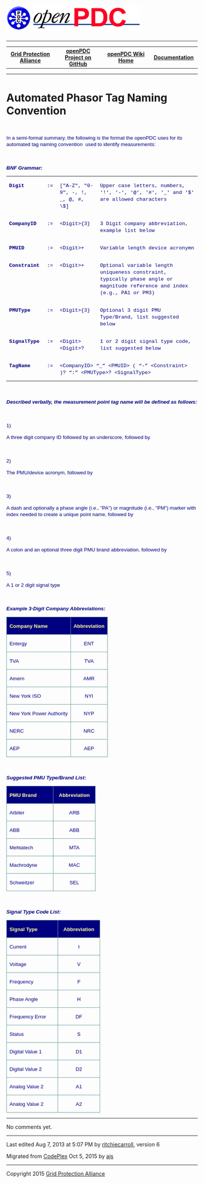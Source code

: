 

<html lang="en" xmlns="http://www.w3.org/1999/xhtml">

<head>

<meta charset="utf-8" />

<title>Developers Automated Phasor Tag Naming Convention</title>



<!--HtmlToGmd.Head-->



<!--/HtmlToGmd.Head-->

</head>

<body>

<h1><a href="https://github.com/GridProtectionAlliance/openPDC/tree/master/Source/Documentation/wiki/openPDC_Home.md"><img src="https://github.com/GridProtectionAlliance/openPDC/blob/master/Source/Documentation/wiki/openPDC_Logo.png" alt="The Open Source Phasor Data Concentrator" /></a></h1>

<hr />

<!--HtmlToGmd.Body-->

<div id="NavigationMenu">

<table style="width: 100%; border-collapse: collapse; border: 0px solid gray;">

<tr>

<td style="width: 25%; text-align:center;"><b><a href="http://www.gridprotectionalliance.org">Grid Protection Alliance</a></b></td>

<td style="width: 25%; text-align:center;"><b><a href="https://github.com/GridProtectionAlliance/openPDC">openPDC Project on GitHub</a></b></td>

<td style="width: 25%; text-align:center;"><b><a href="https://github.com/GridProtectionAlliance/openPDC/tree/master/Documentation/wiki/openPDC_Home.md">openPDC Wiki Home</a></b></td>

<td style="width: 25%; text-align:center;"><b><a href="https://github.com/GridProtectionAlliance/openPDC/tree/master/Documentation/wiki/openPDC_Documentation_Home.md">Documentation</a></b></td>

</tr>

</table>

</div>

<hr />

<!--/HtmlToGmd.Body-->



<div class="WikiContent">

<div class="wikidoc">

<p>&nbsp;</p>

<p><strong><span style="font-size:2em">Automated Phasor Tag Naming Convention</span></strong></p>

<p>&nbsp;</p>

<p><span style="color:navy; font-family:Arial,sans-serif; font-size:10pt">In a semi-formal summary, the following is the format the openPDC uses for its automated tag naming convention &nbsp;used to identify measurements:</span></p>

<p><span style="color:navy; font-family:Arial,sans-serif; font-size:10pt"><br>

</span></p>

<div>

<p><strong><em><span style="font-size:10.0pt; font-family:&quot;Arial&quot;,&quot;sans-serif&quot;; color:navy">BNF Grammar:</span></em></strong></p>

<table border="0" cellspacing="0" cellpadding="0" style="border-collapse:collapse">

<tbody>

<tr style="height:.2in">

<td width="102" valign="top" style="width:76.8pt; padding:0in 5.4pt 0in 5.4pt; height:.2in">

<p><strong><span style="font-size:10.0pt; font-family:&quot;Courier New&quot;; color:navy">Digit</span></strong></p>

</td>

<td width="30" valign="top" style="width:22.8pt; padding:0in 5.4pt 0in 5.4pt; height:.2in">

<p><span style="font-size:10.0pt; font-family:&quot;Courier New&quot;; color:navy">:=</span></p>

</td>

<td width="179" valign="top" style="width:134.0pt; padding:0in 5.4pt 0in 5.4pt; height:.2in">

<p><span style="font-size:10.0pt; font-family:&quot;Courier New&quot;; color:navy">[&quot;A-Z&quot;, &quot;0-9&quot;, -, !, _, @, #, \$]</span></p>

</td>

<td width="708" valign="top" style="width:531.0pt; padding:0in 5.4pt 0in 5.4pt; height:.2in">

<p><span style="font-size:10.0pt; font-family:&quot;Courier New&quot;; color:navy">Upper case letters, numbers, '!', '-', '@', '#', '_' and '$' are allowed characters</span></p>

</td>

</tr>

<tr style="height:.2in">

<td width="102" valign="top" style="width:76.8pt; padding:0in 5.4pt 0in 5.4pt; height:.2in">

<p><strong><span style="font-size:10.0pt; font-family:&quot;Courier New&quot;; color:navy">CompanyID</span></strong></p>

</td>

<td width="30" valign="top" style="width:22.8pt; padding:0in 5.4pt 0in 5.4pt; height:.2in">

<p><span style="font-size:10.0pt; font-family:&quot;Courier New&quot;; color:navy">:=</span></p>

</td>

<td width="179" valign="top" style="width:134.0pt; padding:0in 5.4pt 0in 5.4pt; height:.2in">

<p><span style="font-size:10.0pt; font-family:&quot;Courier New&quot;; color:navy">&lt;Digit&gt;{3}

</span></p>

</td>

<td width="708" valign="top" style="width:531.0pt; padding:0in 5.4pt 0in 5.4pt; height:.2in">

<p><span style="font-size:10.0pt; font-family:&quot;Courier New&quot;; color:navy">3 Digit company abbreviation, example list below</span></p>

</td>

</tr>

<tr style="height:.2in">

<td width="102" valign="top" style="width:76.8pt; padding:0in 5.4pt 0in 5.4pt; height:.2in">

<p><strong><span style="font-size:10.0pt; font-family:&quot;Courier New&quot;; color:navy">PMUID</span></strong></p>

</td>

<td width="30" valign="top" style="width:22.8pt; padding:0in 5.4pt 0in 5.4pt; height:.2in">

<p><span style="font-size:10.0pt; font-family:&quot;Courier New&quot;; color:navy">:=</span></p>

</td>

<td width="179" valign="top" style="width:134.0pt; padding:0in 5.4pt 0in 5.4pt; height:.2in">

<p><span style="font-size:10.0pt; font-family:&quot;Courier New&quot;; color:navy">&lt;Digit&gt;&#43;</span></p>

</td>

<td width="708" valign="top" style="width:531.0pt; padding:0in 5.4pt 0in 5.4pt; height:.2in">

<p><span style="font-size:10.0pt; font-family:&quot;Courier New&quot;; color:navy">Variable length device acronymn</span></p>

</td>

</tr>

<tr style="height:.2in">

<td width="102" valign="top" style="width:76.8pt; padding:0in 5.4pt 0in 5.4pt; height:.2in">

<p><strong><span style="font-size:10.0pt; font-family:&quot;Courier New&quot;; color:navy">Constraint</span></strong></p>

</td>

<td width="30" valign="top" style="width:22.8pt; padding:0in 5.4pt 0in 5.4pt; height:.2in">

<p><span style="font-size:10.0pt; font-family:&quot;Courier New&quot;; color:navy">:=</span></p>

</td>

<td width="179" valign="top" style="width:134.0pt; padding:0in 5.4pt 0in 5.4pt; height:.2in">

<p><span style="font-size:10.0pt; font-family:&quot;Courier New&quot;; color:navy">&lt;Digit&gt;&#43;</span></p>

</td>

<td width="708" valign="top" style="width:531.0pt; padding:0in 5.4pt 0in 5.4pt; height:.2in">

<p><span style="font-size:10.0pt; font-family:&quot;Courier New&quot;; color:navy">Optional variable length uniqueness constraint, typically phase angle or magnitude reference and index (e.g., PA1 or PM3)</span></p>

</td>

</tr>

<tr style="height:.2in">

<td width="102" valign="top" style="width:76.8pt; padding:0in 5.4pt 0in 5.4pt; height:.2in">

<p><strong><span style="font-size:10.0pt; font-family:&quot;Courier New&quot;; color:navy">PMUType</span></strong></p>

</td>

<td width="30" valign="top" style="width:22.8pt; padding:0in 5.4pt 0in 5.4pt; height:.2in">

<p><span style="font-size:10.0pt; font-family:&quot;Courier New&quot;; color:navy">:=</span></p>

</td>

<td width="179" valign="top" style="width:134.0pt; padding:0in 5.4pt 0in 5.4pt; height:.2in">

<p><span style="font-size:10.0pt; font-family:&quot;Courier New&quot;; color:navy">&lt;Digit&gt;{3}</span></p>

</td>

<td width="708" valign="top" style="width:531.0pt; padding:0in 5.4pt 0in 5.4pt; height:.2in">

<p><span style="font-size:10.0pt; font-family:&quot;Courier New&quot;; color:navy">Optional 3 digit PMU Type/Brand, list suggested below</span></p>

</td>

</tr>

<tr style="height:.2in">

<td width="102" valign="top" style="width:76.8pt; padding:0in 5.4pt 0in 5.4pt; height:.2in">

<p><strong><span style="font-size:10.0pt; font-family:&quot;Courier New&quot;; color:navy">SignalType</span></strong></p>

</td>

<td width="30" valign="top" style="width:22.8pt; padding:0in 5.4pt 0in 5.4pt; height:.2in">

<p><span style="font-size:10.0pt; font-family:&quot;Courier New&quot;; color:navy">:=</span></p>

</td>

<td width="179" valign="top" style="width:134.0pt; padding:0in 5.4pt 0in 5.4pt; height:.2in">

<p><span style="font-size:10.0pt; font-family:&quot;Courier New&quot;; color:navy">&lt;Digit&gt;&lt;Digit&gt;?</span></p>

</td>

<td width="708" valign="top" style="width:531.0pt; padding:0in 5.4pt 0in 5.4pt; height:.2in">

<p><span style="font-size:10.0pt; font-family:&quot;Courier New&quot;; color:navy">1 or 2 digit signal type code, list suggested below</span></p>

</td>

</tr>

<tr style="height:.2in">

<td width="102" valign="top" style="width:76.8pt; padding:0in 5.4pt 0in 5.4pt; height:.2in">

<p><strong><span style="font-size:10.0pt; font-family:&quot;Courier New&quot;; color:navy">TagName</span></strong></p>

</td>

<td width="30" valign="top" style="width:22.8pt; padding:0in 5.4pt 0in 5.4pt; height:.2in">

<p><span style="font-size:10.0pt; font-family:&quot;Courier New&quot;; color:navy">:=</span></p>

</td>

<td colspan="2" width="887" valign="top" style="width:665.0pt; padding:0in 5.4pt 0in 5.4pt; height:.2in">

<p><span style="font-size:10.0pt; font-family:&quot;Courier New&quot;; color:navy">&lt;CompanyID&gt; &ldquo;_&rdquo; &lt;PMUID&gt; ( &ldquo;-&rdquo; &lt;Constraint&gt; )? &ldquo;:&rdquo; &lt;PMUType&gt;? &lt;SignalType&gt;</span></p>

</td>

</tr>

</tbody>

</table>

<p>&nbsp;</p>

<p><strong><em><span style="font-size:10.0pt; font-family:&quot;Arial&quot;,&quot;sans-serif&quot;; color:navy">Described verbally, the measurement point tag name will be defined as follows:</span></em></strong></p>

<p style="margin-left:.5in; text-indent:-.5in"><span style="font-size:7.0pt; color:navy">&nbsp;&nbsp;&nbsp;&nbsp;&nbsp;&nbsp;

</span><span style="font-size:10.0pt; font-family:&quot;Arial&quot;,&quot;sans-serif&quot;; color:navy">1)</span><span style="font-size:7.0pt; color:navy">&nbsp;&nbsp;&nbsp;&nbsp;&nbsp;&nbsp;&nbsp;&nbsp;&nbsp;&nbsp;&nbsp;

</span><span style="font-size:10.0pt; font-family:&quot;Arial&quot;,&quot;sans-serif&quot;; color:navy">A three digit company ID followed by an underscore, followed by</span></p>

<p style="margin-left:.5in; text-indent:-.5in"><span style="font-size:7.0pt; color:navy">&nbsp;&nbsp;&nbsp;&nbsp;&nbsp;&nbsp;

</span><span style="font-size:10.0pt; font-family:&quot;Arial&quot;,&quot;sans-serif&quot;; color:navy">2)</span><span style="font-size:7.0pt; color:navy">&nbsp;&nbsp;&nbsp;&nbsp;&nbsp;&nbsp;&nbsp;&nbsp;&nbsp;&nbsp;&nbsp;

</span><span style="font-size:10.0pt; font-family:&quot;Arial&quot;,&quot;sans-serif&quot;; color:navy">The PMU/device acronym, followed by</span></p>

<p style="margin-left:.5in; text-indent:-.5in"><span style="font-size:7.0pt; color:navy">&nbsp;&nbsp;&nbsp;&nbsp;&nbsp;&nbsp;

</span><span style="font-size:10.0pt; font-family:&quot;Arial&quot;,&quot;sans-serif&quot;; color:navy">3)</span><span style="font-size:7.0pt; color:navy">&nbsp;&nbsp;&nbsp;&nbsp;&nbsp;&nbsp;&nbsp;&nbsp;&nbsp;&nbsp;&nbsp;

</span><span style="font-size:10.0pt; font-family:&quot;Arial&quot;,&quot;sans-serif&quot;; color:navy">A dash and optionally a phase angle (i.e., &quot;PA&quot;) or magnitude (i.e., &quot;PM&quot;) marker with index needed to create a unique point name, followed by</span></p>

<p style="margin-left:.5in; text-indent:-.5in"><span style="font-size:7.0pt; color:navy">&nbsp;&nbsp;&nbsp;&nbsp;&nbsp;&nbsp;

</span><span style="font-size:10.0pt; font-family:&quot;Arial&quot;,&quot;sans-serif&quot;; color:navy">4)</span><span style="font-size:7.0pt; color:navy">&nbsp;&nbsp;&nbsp;&nbsp;&nbsp;&nbsp;&nbsp;&nbsp;&nbsp;&nbsp;&nbsp;

</span><span style="font-size:10.0pt; font-family:&quot;Arial&quot;,&quot;sans-serif&quot;; color:navy">A colon and an optional three digit PMU brand abbreviation, followed by</span></p>

<p style="margin-left:.5in; text-indent:-.5in"><span style="font-size:7.0pt; color:navy">&nbsp;&nbsp;&nbsp;&nbsp;&nbsp;&nbsp;

</span><span style="font-size:10.0pt; font-family:&quot;Arial&quot;,&quot;sans-serif&quot;; color:navy">5)</span><span style="font-size:7.0pt; color:navy">&nbsp;&nbsp;&nbsp;&nbsp;&nbsp;&nbsp;&nbsp;&nbsp;&nbsp;&nbsp;&nbsp;

</span><span style="font-size:10.0pt; font-family:&quot;Arial&quot;,&quot;sans-serif&quot;; color:navy">A 1 or 2 digit signal type</span></p>

<p style="margin-left:.5in; text-indent:-.5in"><span style="font-size:10.0pt; font-family:&quot;Arial&quot;,&quot;sans-serif&quot;; color:navy">&nbsp;</span><span style="color:navy; font-family:Arial,sans-serif; font-size:10pt">&nbsp;</span></p>

<p><strong><em><span style="font-size:10.0pt; font-family:&quot;Arial&quot;,&quot;sans-serif&quot;; color:navy">Example 3-Digit Company Abbreviations:</span></em></strong><span style="color:navy; font-family:Arial,sans-serif; font-size:10pt">&nbsp;</span></p>

<table border="0" cellspacing="0" cellpadding="0" style="border-collapse:collapse">

<tbody>

<tr>

<td valign="top" style="border:solid #669999 1.0pt; background:navy; padding:0in 5.4pt 0in 5.4pt">

<p><strong><span style="font-size:10.0pt; font-family:&quot;Arial&quot;,&quot;sans-serif&quot;; color:#ffff99">Company Name</span></strong></p>

</td>

<td valign="top" style="border:solid #669999 1.0pt; border-left:none; background:navy; padding:0in 5.4pt 0in 5.4pt">

<p style="text-align:center"><strong><span style="font-size:10.0pt; font-family:&quot;Arial&quot;,&quot;sans-serif&quot;; color:#ffff99">Abbreviation</span></strong></p>

</td>

</tr>

<tr>

<td valign="top" style="border:solid #669999 1.0pt; border-top:none; padding:0in 5.4pt 0in 5.4pt">

<p><span style="font-size:10.0pt; font-family:&quot;Arial&quot;,&quot;sans-serif&quot;; color:navy">Entergy</span></p>

</td>

<td valign="top" style="border-top:none; border-left:none; border-bottom:solid #669999 1.0pt; border-right:solid #669999 1.0pt; padding:0in 5.4pt 0in 5.4pt">

<p style="text-align:center"><span style="font-size:10.0pt; font-family:&quot;Arial&quot;,&quot;sans-serif&quot;; color:navy">ENT</span></p>

</td>

</tr>

<tr>

<td valign="top" style="border:solid #669999 1.0pt; border-top:none; padding:0in 5.4pt 0in 5.4pt">

<p><span style="font-size:10.0pt; font-family:&quot;Arial&quot;,&quot;sans-serif&quot;; color:navy">TVA</span></p>

</td>

<td valign="top" style="border-top:none; border-left:none; border-bottom:solid #669999 1.0pt; border-right:solid #669999 1.0pt; padding:0in 5.4pt 0in 5.4pt">

<p style="text-align:center"><span style="font-size:10.0pt; font-family:&quot;Arial&quot;,&quot;sans-serif&quot;; color:navy">TVA</span></p>

</td>

</tr>

<tr>

<td valign="top" style="border:solid #669999 1.0pt; border-top:none; padding:0in 5.4pt 0in 5.4pt">

<p><span style="font-size:10.0pt; font-family:&quot;Arial&quot;,&quot;sans-serif&quot;; color:navy">Amern</span></p>

</td>

<td valign="top" style="border-top:none; border-left:none; border-bottom:solid #669999 1.0pt; border-right:solid #669999 1.0pt; padding:0in 5.4pt 0in 5.4pt">

<p style="text-align:center"><span style="font-size:10.0pt; font-family:&quot;Arial&quot;,&quot;sans-serif&quot;; color:navy">AMR</span></p>

</td>

</tr>

<tr>

<td valign="top" style="border:solid #669999 1.0pt; border-top:none; padding:0in 5.4pt 0in 5.4pt">

<p><span style="font-size:10.0pt; font-family:&quot;Arial&quot;,&quot;sans-serif&quot;; color:navy">New York</span><span style="font-size:10.0pt; font-family:&quot;Arial&quot;,&quot;sans-serif&quot;; color:navy"> ISO</span></p>

</td>

<td valign="top" style="border-top:none; border-left:none; border-bottom:solid #669999 1.0pt; border-right:solid #669999 1.0pt; padding:0in 5.4pt 0in 5.4pt">

<p style="text-align:center"><span style="font-size:10.0pt; font-family:&quot;Arial&quot;,&quot;sans-serif&quot;; color:navy">NYI</span></p>

</td>

</tr>

<tr>

<td valign="top" style="border:solid #669999 1.0pt; border-top:none; padding:0in 5.4pt 0in 5.4pt">

<p><span style="font-size:10.0pt; font-family:&quot;Arial&quot;,&quot;sans-serif&quot;; color:navy">New York</span><span style="font-size:10.0pt; font-family:&quot;Arial&quot;,&quot;sans-serif&quot;; color:navy"> Power Authority</span></p>

</td>

<td valign="top" style="border-top:none; border-left:none; border-bottom:solid #669999 1.0pt; border-right:solid #669999 1.0pt; padding:0in 5.4pt 0in 5.4pt">

<p style="text-align:center"><span style="font-size:10.0pt; font-family:&quot;Arial&quot;,&quot;sans-serif&quot;; color:navy">NYP</span></p>

</td>

</tr>

<tr>

<td valign="top" style="border:solid #669999 1.0pt; border-top:none; padding:0in 5.4pt 0in 5.4pt">

<p><span style="font-size:10.0pt; font-family:&quot;Arial&quot;,&quot;sans-serif&quot;; color:navy">NERC</span></p>

</td>

<td valign="top" style="border-top:none; border-left:none; border-bottom:solid #669999 1.0pt; border-right:solid #669999 1.0pt; padding:0in 5.4pt 0in 5.4pt">

<p style="text-align:center"><span style="font-size:10.0pt; font-family:&quot;Arial&quot;,&quot;sans-serif&quot;; color:navy">NRC</span></p>

</td>

</tr>

<tr>

<td valign="top" style="border:solid #669999 1.0pt; border-top:none; padding:0in 5.4pt 0in 5.4pt">

<p><span style="font-size:10.0pt; font-family:&quot;Arial&quot;,&quot;sans-serif&quot;; color:navy">AEP</span></p>

</td>

<td valign="top" style="border-top:none; border-left:none; border-bottom:solid #669999 1.0pt; border-right:solid #669999 1.0pt; padding:0in 5.4pt 0in 5.4pt">

<p style="text-align:center"><span style="font-size:10.0pt; font-family:&quot;Arial&quot;,&quot;sans-serif&quot;; color:navy">AEP</span></p>

</td>

</tr>

</tbody>

</table>

<p>&nbsp;</p>

<p><strong><em><span style="font-size:10.0pt; font-family:&quot;Arial&quot;,&quot;sans-serif&quot;; color:navy">Suggested PMU Type/Brand List:</span></em></strong></p>

<table border="0" cellspacing="0" cellpadding="0" style="border-collapse:collapse">

<tbody>

<tr>

<td width="107" valign="top" style="width:80.6pt; border:solid #669999 1.0pt; background:navy; padding:0in 5.4pt 0in 5.4pt">

<p><strong><span style="font-size:10.0pt; font-family:&quot;Arial&quot;,&quot;sans-serif&quot;; color:#ffff99">PMU Brand</span></strong></p>

</td>

<td width="96" valign="top" style="width:1.0in; border:solid #669999 1.0pt; border-left:none; background:navy; padding:0in 5.4pt 0in 5.4pt">

<p style="text-align:center"><strong><span style="font-size:10.0pt; font-family:&quot;Arial&quot;,&quot;sans-serif&quot;; color:#ffff99">Abbreviation</span></strong></p>

</td>

</tr>

<tr>

<td width="107" valign="top" style="width:80.6pt; border:solid #669999 1.0pt; border-top:none; padding:0in 5.4pt 0in 5.4pt">

<p><span style="font-size:10.0pt; font-family:&quot;Arial&quot;,&quot;sans-serif&quot;; color:navy">Arbiter</span></p>

</td>

<td width="96" valign="top" style="width:1.0in; border-top:none; border-left:none; border-bottom:solid #669999 1.0pt; border-right:solid #669999 1.0pt; padding:0in 5.4pt 0in 5.4pt">

<p style="text-align:center"><span style="font-size:10.0pt; font-family:&quot;Arial&quot;,&quot;sans-serif&quot;; color:navy">ARB</span></p>

</td>

</tr>

<tr>

<td width="107" valign="top" style="width:80.6pt; border:solid #669999 1.0pt; border-top:none; padding:0in 5.4pt 0in 5.4pt">

<p><span style="font-size:10.0pt; font-family:&quot;Arial&quot;,&quot;sans-serif&quot;; color:navy">ABB</span></p>

</td>

<td width="96" valign="top" style="width:1.0in; border-top:none; border-left:none; border-bottom:solid #669999 1.0pt; border-right:solid #669999 1.0pt; padding:0in 5.4pt 0in 5.4pt">

<p style="text-align:center"><span style="font-size:10.0pt; font-family:&quot;Arial&quot;,&quot;sans-serif&quot;; color:navy">ABB</span></p>

</td>

</tr>

<tr>

<td width="107" valign="top" style="width:80.6pt; border:solid #669999 1.0pt; border-top:none; padding:0in 5.4pt 0in 5.4pt">

<p><span style="font-size:10.0pt; font-family:&quot;Arial&quot;,&quot;sans-serif&quot;; color:navy">Mehtatech</span></p>

</td>

<td width="96" valign="top" style="width:1.0in; border-top:none; border-left:none; border-bottom:solid #669999 1.0pt; border-right:solid #669999 1.0pt; padding:0in 5.4pt 0in 5.4pt">

<p style="text-align:center"><span style="font-size:10.0pt; font-family:&quot;Arial&quot;,&quot;sans-serif&quot;; color:navy">MTA</span></p>

</td>

</tr>

<tr>

<td width="107" valign="top" style="width:80.6pt; border:solid #669999 1.0pt; border-top:none; padding:0in 5.4pt 0in 5.4pt">

<p><span style="font-size:10.0pt; font-family:&quot;Arial&quot;,&quot;sans-serif&quot;; color:navy">Machrodyne</span></p>

</td>

<td width="96" valign="top" style="width:1.0in; border-top:none; border-left:none; border-bottom:solid #669999 1.0pt; border-right:solid #669999 1.0pt; padding:0in 5.4pt 0in 5.4pt">

<p style="text-align:center"><span style="font-size:10.0pt; font-family:&quot;Arial&quot;,&quot;sans-serif&quot;; color:navy">MAC</span></p>

</td>

</tr>

<tr>

<td width="107" valign="top" style="width:80.6pt; border:solid #669999 1.0pt; border-top:none; padding:0in 5.4pt 0in 5.4pt">

<p><span style="font-size:10.0pt; font-family:&quot;Arial&quot;,&quot;sans-serif&quot;; color:navy">Schweitzer</span></p>

</td>

<td width="96" valign="top" style="width:1.0in; border-top:none; border-left:none; border-bottom:solid #669999 1.0pt; border-right:solid #669999 1.0pt; padding:0in 5.4pt 0in 5.4pt">

<p style="text-align:center"><span style="font-size:10.0pt; font-family:&quot;Arial&quot;,&quot;sans-serif&quot;; color:navy">SEL</span></p>

</td>

</tr>

</tbody>

</table>

<p><span style="font-size:10.0pt; font-family:&quot;Arial&quot;,&quot;sans-serif&quot;; color:navy">&nbsp;</span></p>

<p><strong><em><span style="font-size:10.0pt; font-family:&quot;Arial&quot;,&quot;sans-serif&quot;; color:navy">Signal Type Code List:</span></em></strong></p>

<table border="0" cellspacing="0" cellpadding="0" style="border-collapse:collapse">

<tbody>

<tr>

<td width="119" valign="top" style="width:89.6pt; border:solid #669999 1.0pt; background:navy; padding:0in 5.4pt 0in 5.4pt">

<p><strong><span style="font-size:10.0pt; font-family:&quot;Arial&quot;,&quot;sans-serif&quot;; color:#ffff99">Signal Type</span></strong></p>

</td>

<td width="96" valign="top" style="width:1.0in; border:solid #669999 1.0pt; border-left:none; background:navy; padding:0in 5.4pt 0in 5.4pt">

<p style="text-align:center"><strong><span style="font-size:10.0pt; font-family:&quot;Arial&quot;,&quot;sans-serif&quot;; color:#ffff99">Abbreviation</span></strong></p>

</td>

</tr>

<tr>

<td width="119" valign="top" style="width:89.6pt; border:solid #669999 1.0pt; border-top:none; padding:0in 5.4pt 0in 5.4pt">

<p><span style="font-size:10.0pt; font-family:&quot;Arial&quot;,&quot;sans-serif&quot;; color:navy">Current</span></p>

</td>

<td width="96" valign="top" style="width:1.0in; border-top:none; border-left:none; border-bottom:solid #669999 1.0pt; border-right:solid #669999 1.0pt; padding:0in 5.4pt 0in 5.4pt">

<p style="text-align:center"><span style="font-size:10.0pt; font-family:&quot;Arial&quot;,&quot;sans-serif&quot;; color:navy">I</span></p>

</td>

</tr>

<tr>

<td width="119" valign="top" style="width:89.6pt; border:solid #669999 1.0pt; border-top:none; padding:0in 5.4pt 0in 5.4pt">

<p><span style="font-size:10.0pt; font-family:&quot;Arial&quot;,&quot;sans-serif&quot;; color:navy">Voltage</span></p>

</td>

<td width="96" valign="top" style="width:1.0in; border-top:none; border-left:none; border-bottom:solid #669999 1.0pt; border-right:solid #669999 1.0pt; padding:0in 5.4pt 0in 5.4pt">

<p style="text-align:center"><span style="font-size:10.0pt; font-family:&quot;Arial&quot;,&quot;sans-serif&quot;; color:navy">V</span></p>

</td>

</tr>

<tr>

<td width="119" valign="top" style="width:89.6pt; border:solid #669999 1.0pt; border-top:none; padding:0in 5.4pt 0in 5.4pt">

<p><span style="font-size:10.0pt; font-family:&quot;Arial&quot;,&quot;sans-serif&quot;; color:navy">Frequency</span></p>

</td>

<td width="96" valign="top" style="width:1.0in; border-top:none; border-left:none; border-bottom:solid #669999 1.0pt; border-right:solid #669999 1.0pt; padding:0in 5.4pt 0in 5.4pt">

<p style="text-align:center"><span style="font-size:10.0pt; font-family:&quot;Arial&quot;,&quot;sans-serif&quot;; color:navy">F</span></p>

</td>

</tr>

<tr>

<td width="119" valign="top" style="width:89.6pt; border:solid #669999 1.0pt; border-top:none; padding:0in 5.4pt 0in 5.4pt">

<p><span style="font-size:10.0pt; font-family:&quot;Arial&quot;,&quot;sans-serif&quot;; color:navy">Phase Angle</span></p>

</td>

<td width="96" valign="top" style="width:1.0in; border-top:none; border-left:none; border-bottom:solid #669999 1.0pt; border-right:solid #669999 1.0pt; padding:0in 5.4pt 0in 5.4pt">

<p style="text-align:center"><span style="font-size:10.0pt; font-family:&quot;Arial&quot;,&quot;sans-serif&quot;; color:navy">H</span></p>

</td>

</tr>

<tr>

<td width="119" valign="top" style="width:89.6pt; border:solid #669999 1.0pt; border-top:none; padding:0in 5.4pt 0in 5.4pt">

<p><span style="font-size:10.0pt; font-family:&quot;Arial&quot;,&quot;sans-serif&quot;; color:navy">Frequency Error</span></p>

</td>

<td width="96" valign="top" style="width:1.0in; border-top:none; border-left:none; border-bottom:solid #669999 1.0pt; border-right:solid #669999 1.0pt; padding:0in 5.4pt 0in 5.4pt">

<p style="text-align:center"><span style="font-size:10.0pt; font-family:&quot;Arial&quot;,&quot;sans-serif&quot;; color:navy">DF</span></p>

</td>

</tr>

<tr>

<td width="119" valign="top" style="width:89.6pt; border:solid #669999 1.0pt; border-top:none; padding:0in 5.4pt 0in 5.4pt">

<p><span style="font-size:10.0pt; font-family:&quot;Arial&quot;,&quot;sans-serif&quot;; color:navy">Status</span></p>

</td>

<td width="96" valign="top" style="width:1.0in; border-top:none; border-left:none; border-bottom:solid #669999 1.0pt; border-right:solid #669999 1.0pt; padding:0in 5.4pt 0in 5.4pt">

<p style="text-align:center"><span style="font-size:10.0pt; font-family:&quot;Arial&quot;,&quot;sans-serif&quot;; color:navy">S</span></p>

</td>

</tr>

<tr>

<td width="119" valign="top" style="width:89.6pt; border:solid #669999 1.0pt; border-top:none; padding:0in 5.4pt 0in 5.4pt">

<p><span style="font-size:10.0pt; font-family:&quot;Arial&quot;,&quot;sans-serif&quot;; color:navy">Digital Value 1</span></p>

</td>

<td width="96" valign="top" style="width:1.0in; border-top:none; border-left:none; border-bottom:solid #669999 1.0pt; border-right:solid #669999 1.0pt; padding:0in 5.4pt 0in 5.4pt">

<p style="text-align:center"><span style="font-size:10.0pt; font-family:&quot;Arial&quot;,&quot;sans-serif&quot;; color:navy">D1</span></p>

</td>

</tr>

<tr>

<td width="119" valign="top" style="width:89.6pt; border:solid #669999 1.0pt; border-top:none; padding:0in 5.4pt 0in 5.4pt">

<p><span style="font-size:10.0pt; font-family:&quot;Arial&quot;,&quot;sans-serif&quot;; color:navy">Digital Value 2</span></p>

</td>

<td width="96" valign="top" style="width:1.0in; border-top:none; border-left:none; border-bottom:solid #669999 1.0pt; border-right:solid #669999 1.0pt; padding:0in 5.4pt 0in 5.4pt">

<p style="text-align:center"><span style="font-size:10.0pt; font-family:&quot;Arial&quot;,&quot;sans-serif&quot;; color:navy">D2</span></p>

</td>

</tr>

<tr>

<td width="119" valign="top" style="width:89.6pt; border:solid #669999 1.0pt; border-top:none; padding:0in 5.4pt 0in 5.4pt">

<p><span style="font-size:10.0pt; font-family:&quot;Arial&quot;,&quot;sans-serif&quot;; color:navy">Analog Value 2</span></p>

</td>

<td width="96" valign="top" style="width:1.0in; border-top:none; border-left:none; border-bottom:solid #669999 1.0pt; border-right:solid #669999 1.0pt; padding:0in 5.4pt 0in 5.4pt">

<p style="text-align:center"><span style="font-size:10.0pt; font-family:&quot;Arial&quot;,&quot;sans-serif&quot;; color:navy">A1</span></p>

</td>

</tr>

<tr>

<td width="119" valign="top" style="width:89.6pt; border:solid #669999 1.0pt; border-top:none; padding:0in 5.4pt 0in 5.4pt">

<p><span style="font-size:10.0pt; font-family:&quot;Arial&quot;,&quot;sans-serif&quot;; color:navy">Analog Value 2</span></p>

</td>

<td width="96" valign="top" style="width:1.0in; border-top:none; border-left:none; border-bottom:solid #669999 1.0pt; border-right:solid #669999 1.0pt; padding:0in 5.4pt 0in 5.4pt">

<p style="text-align:center"><span style="font-size:10.0pt; font-family:&quot;Arial&quot;,&quot;sans-serif&quot;; color:navy">A2</span></p>

</td>

</tr>

</tbody>

</table>

</div>

</div>

</div>

<hr />

<div class="WikiComments">

<div id="wikiCommentsEmpty">No comments yet.<br></div>

</div>

<div id="footer">

<hr />

Last edited <span class="smartDate" title="8/7/2013 5:07:27 PM" LocalTimeTicks="1375920447">Aug 7, 2013 at 5:07 PM</span> by <a id="wikiEditByLink" href="https://github.com/GridProtectionAlliance/openPDC/tree/master/Source/Documentation/wiki/Contributors/ritchiecarroll.md">ritchiecarroll</a>, version 6<br />

Migrated from <a href="http://openpdc.codeplex.com/wikipage?title=Automated%20Phasor%20Tag%20Naming%20Convention">CodePlex</a> Oct 5, 2015 by <a href="https://github.com/GridProtectionAlliance/openPDC/tree/master/Source/Documentation/wiki/Contributors/ajstadlin.md">ajs</a>

</div>



<!--HtmlToGmd.Foot-->

<div id="copyright">

<hr />

Copyright 2015 <a href="http://www.gridprotectionoalliance.org">Grid Protection Alliance</a>

</div>

<!--/HtmlToGmd.Foot-->

</body>

</html>


